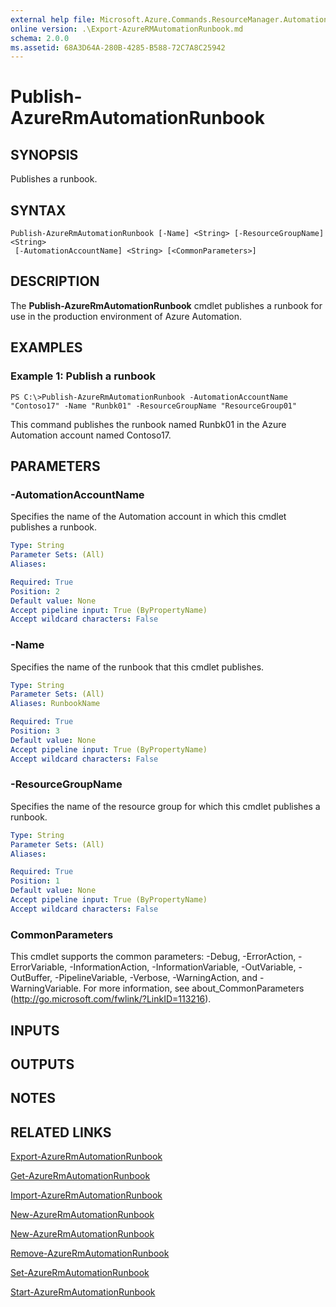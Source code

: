 ```yaml
---
external help file: Microsoft.Azure.Commands.ResourceManager.Automation.dll-Help.xml
online version: .\Export-AzureRMAutomationRunbook.md
schema: 2.0.0
ms.assetid: 68A3D64A-280B-4285-B588-72C7A8C25942
---
```


# Publish-AzureRmAutomationRunbook

## SYNOPSIS
Publishes a runbook.

## SYNTAX

```
Publish-AzureRmAutomationRunbook [-Name] <String> [-ResourceGroupName] <String>
 [-AutomationAccountName] <String> [<CommonParameters>]
```

## DESCRIPTION
The **Publish-AzureRmAutomationRunbook** cmdlet publishes a runbook for use in the production environment of Azure Automation.

## EXAMPLES

### Example 1: Publish a runbook
```
PS C:\>Publish-AzureRmAutomationRunbook -AutomationAccountName "Contoso17" -Name "Runbk01" -ResourceGroupName "ResourceGroup01"
```

This command publishes the runbook named Runbk01 in the Azure Automation account named Contoso17.

## PARAMETERS

### -AutomationAccountName
Specifies the name of the Automation account in which this cmdlet publishes a runbook.

```yaml
Type: String
Parameter Sets: (All)
Aliases: 

Required: True
Position: 2
Default value: None
Accept pipeline input: True (ByPropertyName)
Accept wildcard characters: False
```

### -Name
Specifies the name of the runbook that this cmdlet publishes.

```yaml
Type: String
Parameter Sets: (All)
Aliases: RunbookName

Required: True
Position: 3
Default value: None
Accept pipeline input: True (ByPropertyName)
Accept wildcard characters: False
```

### -ResourceGroupName
Specifies the name of the resource group for which this cmdlet publishes a runbook.

```yaml
Type: String
Parameter Sets: (All)
Aliases: 

Required: True
Position: 1
Default value: None
Accept pipeline input: True (ByPropertyName)
Accept wildcard characters: False
```

### CommonParameters
This cmdlet supports the common parameters: -Debug, -ErrorAction, -ErrorVariable, -InformationAction, -InformationVariable, -OutVariable, -OutBuffer, -PipelineVariable, -Verbose, -WarningAction, and -WarningVariable. For more information, see about_CommonParameters (http://go.microsoft.com/fwlink/?LinkID=113216).

## INPUTS

## OUTPUTS

## NOTES

## RELATED LINKS

[Export-AzureRmAutomationRunbook](./Export-AzureRMAutomationRunbook.md)

[Get-AzureRmAutomationRunbook](./Get-AzureRMAutomationRunbook.md)

[Import-AzureRmAutomationRunbook](./Import-AzureRMAutomationRunbook.md)

[New-AzureRmAutomationRunbook](./New-AzureRMAutomationRunbook.md)

[New-AzureRmAutomationRunbook](./New-AzureRMAutomationRunbook.md)

[Remove-AzureRmAutomationRunbook](./Remove-AzureRMAutomationRunbook.md)

[Set-AzureRmAutomationRunbook](./Set-AzureRMAutomationRunbook.md)

[Start-AzureRmAutomationRunbook](./Start-AzureRMAutomationRunbook.md)


